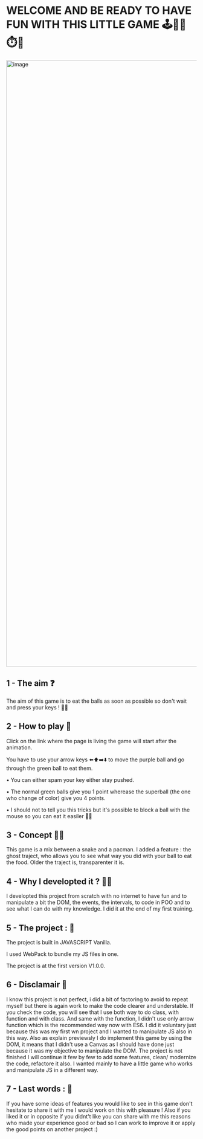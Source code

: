 # WELCOME AND BE READY TO HAVE FUN WITH THIS LITTLE GAME 🕹️🐍📝⏱️🎾

<img width="1606" alt="image" src="https://github.com/remycode33/JSGame/assets/110999348/51c83952-c742-4fa6-a3da-2fa7f48f2dd3">


## 1 - The aim ❓

The aim of this game is to eat the balls as soon as possible so don't wait and press your keys ! 🏃💨

## 2 - How to play 🙋

Click on the link where the page is living the game will start after the animation.

You have to use your arrow keys ⬅️⬆️➡️⬇️ to move the purple ball and go through the green ball to eat them.

• You can either spam your key either stay pushed.

• The normal green balls give you 1 point wherease the superball (the one who change of color) give you 4 points.

• I should not to tell you this tricks but it's possible to block a ball with the mouse so you can eat it easiler 🤫🤐

## 3 - Concept 🐍🥎

This game is a mix between a snake and a pacman. I added a feature : the ghost traject, who allows you to see what way you did with your ball to eat the food. Older the traject is, transparenter it is.

## 4 - Why I developted it ? 🧑‍💻

I developted this project from scratch with no internet to have fun and to manipulate a bit the DOM, the events, the intervals, to code in POO and to see what I can do with my knowledge. I did it at the end of my first training. 

## 5 - The project : 📝

The project is built in JAVASCRIPT Vanilla.

I used WebPack to bundle my JS files in one.

The project is at the first version V1.0.0.

## 6 - Disclamair 📎

I know this project is not perfect, i did a bit of factoring to avoid to repeat myself but there is again work to make the code clearer and understable.
If you check the code, you will see that I use both way to do class, with function and with class. And same with the function, I didn't use only arrow function which is the recommended way now with ES6.
I did it voluntary just because this was my first wn project and I wanted to manipulate JS also in this way. 
Also as explain previewsly I do implement this game by using the DOM, it means that I didn't use a Canvas as I should have done just because it was my objective to manipulate the DOM. 
The project is not finished I will continue it few by few to add some features, clean/ modernize the code, refactore it also.
I wanted mainly to have a little game who works and manipulate JS in a different way.

## 7 - Last words : 📍

If you have some ideas of features you would like to see in this game don't hesitate to share it with me I would work on this with pleasure !
Also if you liked it or in opposite if you didnt't like you can share with me this reasons who made your experience good or bad so I can work to improve it or apply the good points on another project :) 










